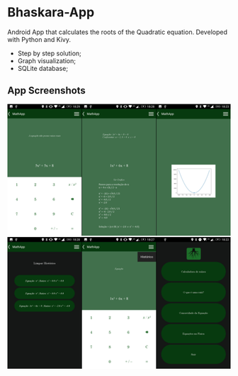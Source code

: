 # Bhaskara-App
Android App that calculates the roots of the Quadratic equation. Developed with Python and Kivy.
- Step by step solution;
- Graph visualization;
- SQLite database;

## App Screenshots
![Screen](https://github.com/GabrielPrzy/Bhaskara-App/blob/master/screens/telas-1.png)
![Screen](https://github.com/GabrielPrzy/Bhaskara-App/blob/master/screens/telas-02.png)
